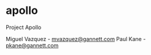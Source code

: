 apollo
======
 Project Apollo
 
 Miguel Vazquez - mvazquez@gannett.com
 Paul Kane - pkane@gannett.com
